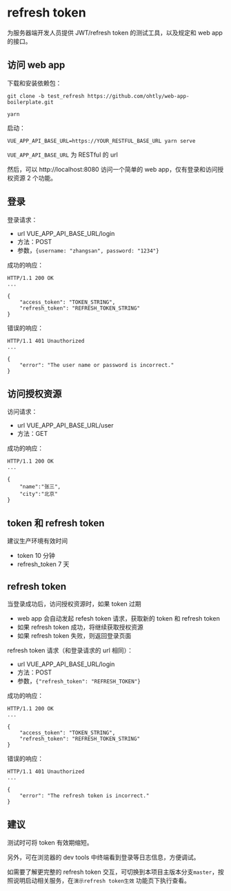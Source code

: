 # refresh token

为服务器端开发人员提供 JWT/refresh token 的测试工具，以及规定和 web app 的接口。

## 访问 web app

下载和安装依赖包：

```
git clone -b test_refresh https://github.com/ohtly/web-app-boilerplate.git

yarn
```

启动：

```
VUE_APP_API_BASE_URL=https://YOUR_RESTFUL_BASE_URL yarn serve
```

`VUE_APP_API_BASE_URL` 为 RESTful 的 url

然后，可以 http://localhost:8080 访问一个简单的 web app，仅有登录和访问授权资源 2 个功能。

## 登录

登录请求：

- url VUE_APP_API_BASE_URL/login
- 方法：POST
- 参数，`{username: "zhangsan", password: "1234"}`

成功的响应：

```
HTTP/1.1 200 OK
...

{
    "access_token": "TOKEN_STRING",
    "refresh_token": "REFRESH_TOKEN_STRING"
}
```

错误的响应：

```
HTTP/1.1 401 Unauthorized
...

{
    "error": "The user name or password is incorrect."
}
```

## 访问授权资源

访问请求：

- url VUE_APP_API_BASE_URL/user
- 方法：GET

成功的响应：

```
HTTP/1.1 200 OK
...

{
    "name":"张三",
    "city":"北京"
}
```

## token 和 refresh token

建议生产环境有效时间

- token 10 分钟
- refresh_token 7 天

## refresh token

当登录成功后，访问授权资源时，如果 token 过期

- web app 会自动发起 refesh token 请求，获取新的 token 和 refresh token
- 如果 refresh token 成功，将继续获取授权资源
- 如果 refresh token 失败，则返回登录页面

refresh token 请求（和登录请求的 url 相同）：

- url VUE_APP_API_BASE_URL/login
- 方法：POST
- 参数，`{"refresh_token": "REFRESH_TOKEN"}`

成功的响应：

```
HTTP/1.1 200 OK
...

{
    "access_token": "TOKEN_STRING",
    "refresh_token": "REFRESH_TOKEN_STRING"
}
```

错误的响应：

```
HTTP/1.1 401 Unauthorized
...

{
    "error": "The refresh token is incorrect."
}
```

## 建议

测试时可将 token 有效期缩短。

另外，可在浏览器的 dev tools 中终端看到登录等日志信息，方便调试。

如需要了解更完整的 refresh token 交互，可切换到本项目主版本分支`master`，按照说明启动相关服务，在`演示refresh token生效` 功能页下执行查看。
